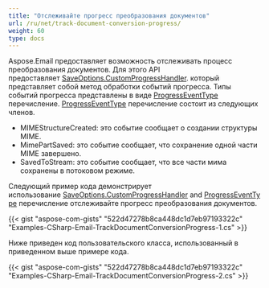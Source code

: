 ```yaml
---
title: "Отслеживайте прогресс преобразования документов"
url: /ru/net/track-document-conversion-progress/
weight: 60
type: docs
---
```



Aspose.Email предоставляет возможность отслеживать процесс преобразования документов. Для этого API предоставляет [SaveOptions.CustomProgressHandler](https://reference.aspose.com/email/net/aspose.email/saveoptions/customprogresshandler/). который представляет собой метод обработки событий прогресса. Типы событий прогресса представлены в виде [ProgressEventType](https://reference.aspose.com/email/net/aspose.email/progresseventtype/) перечисление. [ProgressEventType](https://reference.aspose.com/email/net/aspose.email/progresseventtype/) перечисление состоит из следующих членов.

- MIMEStructureCreated: это событие сообщает о создании структуры MIME.
- MimePartSaved: это событие сообщает, что сохранение одной части MIME завершено.
- SavedToStream: это событие сообщает, что все части мима сохранены в потоковом режиме.

Следующий пример кода демонстрирует использование [SaveOptions.CustomProgressHandler](https://reference.aspose.com/email/net/aspose.email/saveoptions/customprogresshandler/) and [ProgressEventType](https://reference.aspose.com/email/net/aspose.email/progresseventtype/) перечисление отслеживайте прогресс преобразования документов.

{{< gist "aspose-com-gists" "522d47278b8ca448dc1d7eb97193322c" "Examples-CSharp-Email-TrackDocumentConversionProgress-1.cs" >}}

Ниже приведен код пользовательского класса, использованный в приведенном выше примере кода.

{{< gist "aspose-com-gists" "522d47278b8ca448dc1d7eb97193322c" "Examples-CSharp-Email-TrackDocumentConversionProgress-2.cs" >}}
